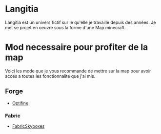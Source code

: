 # Langitia
Langitia est un univers fictif sur le qu'elle je travaille depuis des années. Je met se projet en oeuvre sous la forme d'une Map minecraft.

# Mod necessaire pour profiter de la map
Voici les mode que je vous recommande de mettre sur la map pour avoir acces a toutes les fonctionnalite que j'ai mis.

## Forge
- [Optifine](https://optifine.net/home)
### Fabric
- [FabricSkyboxes](https://modrinth.com/mod/fabricskyboxes)
